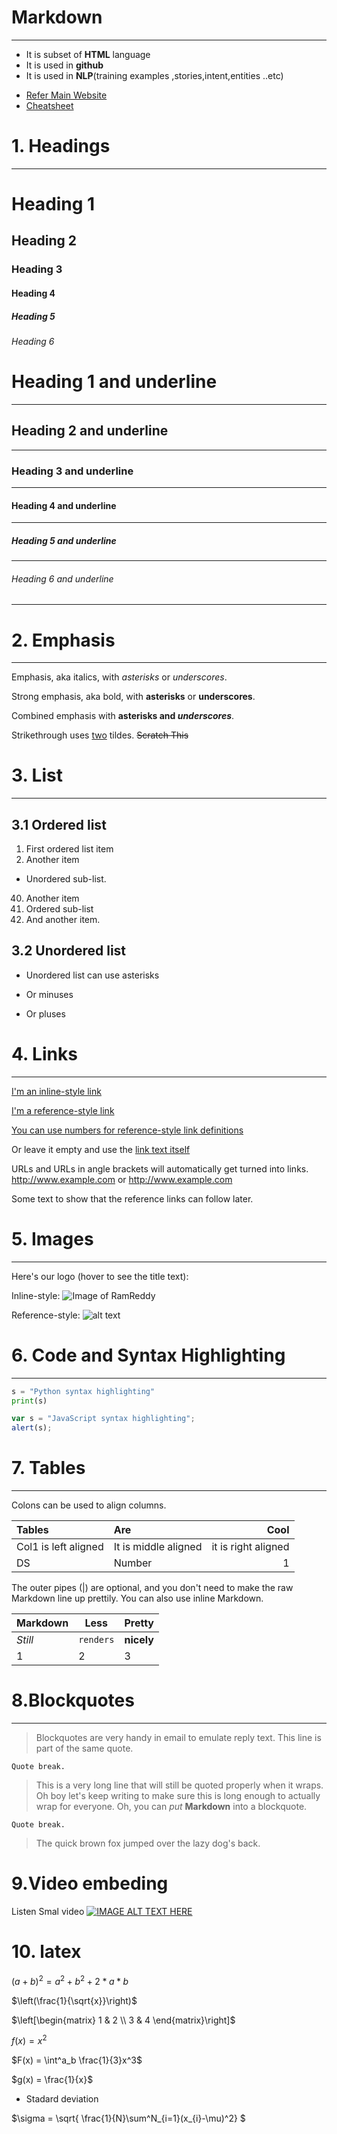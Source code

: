 
# Markdown
-------------------------
- It is subset of **HTML** language
- It is used in **github**
- It is used in **NLP**(training examples ,stories,intent,entities ..etc)

* [Refer Main Website](https://daringfireball.net/projects/markdown/)
* [Cheatsheet](https://github.com/adam-p/markdown-here/wiki/Markdown-Here-Cheatsheet)

# 1. Headings
-------------------------------------------------------

# Heading 1
## Heading 2
### Heading 3
#### Heading 4
##### Heading 5
###### Heading 6
# Heading 1 and underline
-------------------------------------
## Heading 2 and underline
-------------------------------------
### Heading 3 and underline
-------------------------------------
#### Heading 4 and underline
-------------------------------------
##### Heading 5 and underline
-------------------------------------
###### Heading 6 and underline
-------------------------------------

# 2. Emphasis
---
Emphasis, aka italics, with *asterisks* or _underscores_.

Strong emphasis, aka bold, with **asterisks** or __underscores__.

Combined emphasis with **asterisks and _underscores_**.

Strikethrough uses <u>two</u> tildes. ~~Scratch This~~

# 3. List
-----------------------
## 3.1 Ordered list
1. First ordered list item
2. Another item
  * Unordered sub-list. 
40. Another item
  1. Ordered sub-list
4. And another item.  

## 3.2 Unordered list

* Unordered list can use asterisks
- Or minuses
+ Or pluses

# 4. Links
---------------------
[I'm an inline-style link](https://www.google.com)

[I'm a reference-style link][Arbitrary case-insensitive reference text]

[You can use numbers for reference-style link definitions][1]

Or leave it empty and use the [link text itself]

URLs and URLs in angle brackets will automatically get turned into links. 
http://www.example.com or <http://www.example.com> 

Some text to show that the reference links can follow later.

[arbitrary case-insensitive reference text]: https://www.mozilla.org
[1]: http://slashdot.org
[link text itself]: http://www.reddit.com

# 5. Images
-------------------

Here's our logo (hover to see the title text):

Inline-style: 
![Image of RamReddy]( "")

Reference-style: 
![alt text][logo]

[logo]: linl "logo"

# 6. Code and Syntax Highlighting
------------------------------------------------
```python
s = "Python syntax highlighting"
print(s)
```

```javascript
var s = "JavaScript syntax highlighting";
alert(s);
```


# 7. Tables
------------------
Colons can be used to align columns.

| Tables        | Are           | Cool  |
|:-------------|:-------------|-----:|
|Col1 is left aligned|It is middle aligned|it is right aligned|
| DS |Number|1|

The outer pipes (|) are optional, and you don't need to make the raw Markdown line up prettily. You can also use inline Markdown.

Markdown | Less | Pretty
--- | --- | ---
*Still* | `renders` | **nicely**
1 | 2 | 3

# 8.Blockquotes
-----------------------
> Blockquotes are very handy in email to emulate reply text.
> This line is part of the same quote.

    Quote break.

> This is a very long line that will still be quoted properly when it wraps. Oh boy let's keep writing to make sure this is long enough to actually wrap for everyone. Oh, you can *put* **Markdown** into a blockquote. 

    Quote break.

>The quick brown fox jumped over the lazy
dog's back.

# 9.Video embeding

Listen Smal video
[![IMAGE ALT TEXT HERE](http://img.youtube.com/vi/yT58gTXdQb8/0.jpg)](http://www.youtube.com/watch?v=yT58gTXdQb8)

# 10. latex

$(a+b)^2 = a^2 + b^2 + 2 * a * b$

$\left(\frac{1}{\sqrt{x}}\right)$

$\left[\begin{matrix}
1 & 2 \\
3 & 4
\end{matrix}\right]$

$f(x) = x^2$

$F(x) = \int^a_b \frac{1}{3}x^3$

$g(x) = \frac{1}{x}$

- Stadard deviation

$\sigma = \sqrt{ \frac{1}{N}\sum^N_{i=1}(x_{i}-\mu)^2} $


```python

```
